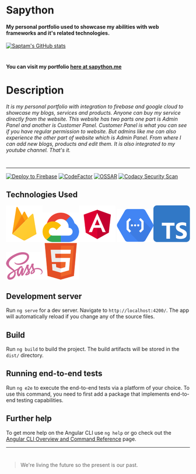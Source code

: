 # Sapython
#### My personal portfolio used to showcase my abilities with web frameworks and it's related technologies.
[![Saptam's GitHub stats](https://github-readme-stats.vercel.app/api?username=sapython&theme=material-palenight&show_icons=true)](https://github.com/anuraghazra/github-readme-stats)
# 
#### You can visit my portfolio [here at sapython.me](https://sapython.me/)
#
# Description
###### It is my personal portfolio with integration to firebase and google cloud to showcase my blogs, services and products. Anyone can buy my service directly from the website. This website has two parts one part is Admin Panel and another is Customer Panel. Customer Panel is what you can see if you have regular permission to website. But admins like me can also experience the other part of website which is Admin Panel. From where I can add new blogs, products and edit them. It is also integrated to my youtube channel. That's it.
#
____
[![Deploy to Firebase](https://github.com/Sapython/Sapython/actions/workflows/firebase-hosting-merge.yml/badge.svg)](https://github.com/Sapython/Sapython/actions/workflows/firebase-hosting-merge.yml)
[![CodeFactor](https://www.codefactor.io/repository/github/sapython/sapython/badge)](https://www.codefactor.io/repository/github/sapython/sapython)
[![OSSAR](https://github.com/Sapython/Sapython/actions/workflows/ossar-analysis.yml/badge.svg)](https://github.com/Sapython/Sapython/actions/workflows/ossar-analysis.yml)
[![Codacy Security Scan](https://github.com/Sapython/Sapython/actions/workflows/codacy-analysis.yml/badge.svg)](https://github.com/Sapython/Sapython/actions/workflows/codacy-analysis.yml)
## Technologies Used
![firebase](https://github.com/Sapython/Sapython/raw/master/src/assets/readmeImages/firebase.png)![Google Cloud Platform](https://github.com/Sapython/Sapython/raw/master/src/assets/readmeImages/gcp.png)![Angular](https://github.com/Sapython/Sapython/raw/master/src/assets/readmeImages/angular.png) ![Cloud functions](https://github.com/Sapython/Sapython/raw/master/src/assets/readmeImages/cloudFunctions.png)![Typescript](https://github.com/Sapython/Sapython/raw/master/src/assets/readmeImages/Typescript.png)![Sass](https://github.com/Sapython/Sapython/raw/master/src/assets/readmeImages/sass.png)![HTML](https://github.com/Sapython/Sapython/raw/master/src/assets/readmeImages/HTML.png)

## Development server

Run `ng serve` for a dev server. Navigate to `http://localhost:4200/`. The app will automatically reload if you change any of the source files.

## Build

Run `ng build` to build the project. The build artifacts will be stored in the `dist/` directory.

## Running end-to-end tests

Run `ng e2e` to execute the end-to-end tests via a platform of your choice. To use this command, you need to first add a package that implements end-to-end testing capabilities.

## Further help

To get more help on the Angular CLI use `ng help` or go check out the [Angular CLI Overview and Command Reference](https://angular.io/cli) page.
___
# 
> We're living the future so
> the present is our past.
